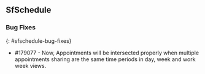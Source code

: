 ## SfSchedule

### Bug Fixes
{: #sfschedule-bug-fixes} 

* \#179077 -  Now, Appointments will be intersected properly when multiple appointments sharing are the same time periods in day, week and work week views.


